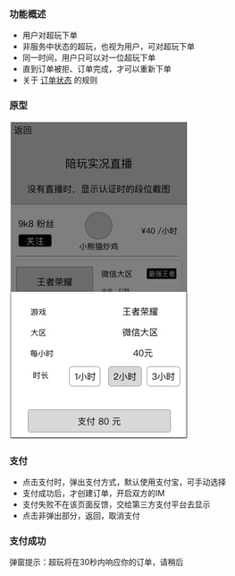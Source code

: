 ### 功能概述
* 用户对超玩下单
* 非服务中状态的超玩，也视为用户，可对超玩下单
* 同一时间，用户只可以对一位超玩下单
* 直到订单被拒、订单完成，才可以重新下单
* 关于 [订单状态](order-state.md) 的规则

### 原型
![](img/下单.jpg)


### 支付
* 点击支付时，弹出支付方式，默认使用支付宝，可手动选择
* 支付成功后，才创建订单，开启双方的IM
* 支付失败不在该页面反馈，交给第三方支付平台去显示
* 点击非弹出部分，返回，取消支付


### 支付成功
弹窗提示：超玩将在30秒内响应你的订单，请稍后